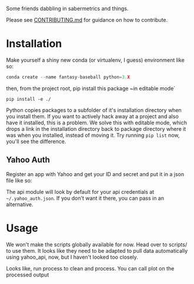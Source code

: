 Some friends dabbling in sabermetrics and things.

Please see [CONTRIBUTING.md](./CONTRIBUTING.md) for guidance on how to contribute.

# Installation

Make yourself a shiny new conda (or virtualenv, I guess) environment like so:

``` python
conda create --name fantasy-baseball python=3.X
```

then, from the project root, pip install this package ~in editable mode`

```
pip install -e ./
```

Python copies packages to a subfolder of it's installation directory when you install them.
If you want to actively hack away at a project and also have it installed, this is a problem.
We solve this with editable mode, which drops a link in the installation directory back to
package directory where it was when you installed, instead of moving it. Try running `pip list`
now, you'll see the difference.

## Yahoo Auth

Register an app with Yahoo and get your ID and secret and put it in a json file like so:

The api module will look by default for your api credentials at `~/.yahoo_auth.json`.
If you don't want it there, you can pass in an alternative.

#  Usage

We won't make the scripts globally available for now. Head over to scripts/ to use them.
It looks like they need to be adapted to pull data automatically using yahoo_api, now,
but I haven't looked too closely.

Looks like, run process to clean and process. You can call plot on the processed output
